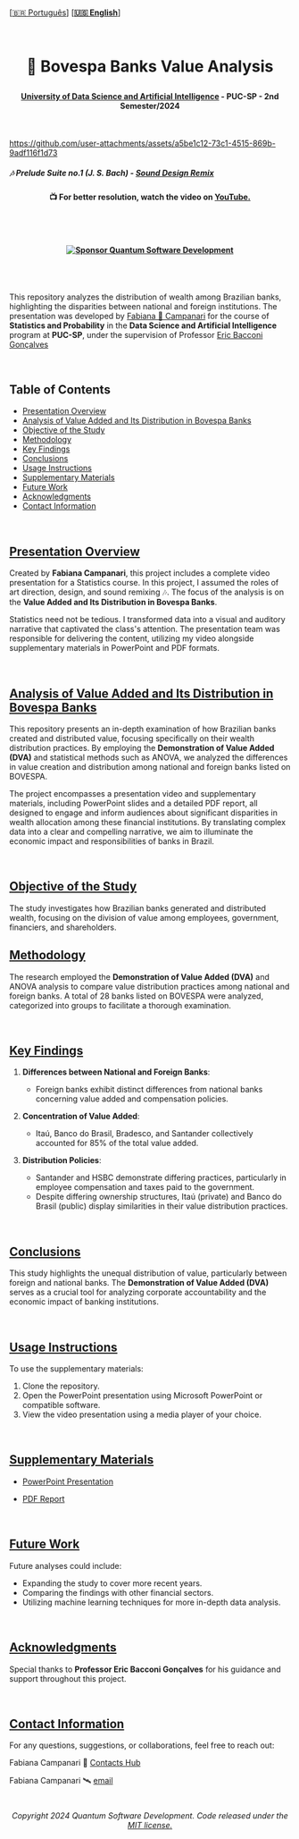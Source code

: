 <br>

 \[[🇧🇷 Português](README.pt_BR.md)\] \[**[🇺🇸 English](README.md)**\]

 <br>

  <!--  START HEADER  -->   

  # <p align="center"> 🏦 Bovespa Banks Value Analysis
  #### <p align="center"> [University of Data Science and Artificial Intelligence]() - PUC-SP - 2nd Semester/2024



<br>  

<!-- video presentation -->

https://github.com/user-attachments/assets/a5be1c12-73c1-4515-869b-9adf116f1d73

##### 🎶 Prelude Suite no.1 (J. S. Bach) - [Sound Design Remix]()


#### <p align="center"> 📺 For better resolution, watch the video on [YouTube.](https://youtu.be/_ytC6S4oDbM)

<br><br>


#### <p align="center"> [![Sponsor Quantum Software Development](https://img.shields.io/badge/Sponsor-Quantum%20Software%20Development-brightgreen?logo=GitHub)](https://github.com/sponsors/Quantum-Software-Development)

<br><br>

This repository analyzes the distribution of wealth among Brazilian banks, highlighting the disparities between national and foreign institutions. The presentation was developed by [Fabiana 🚀 Campanari](https://github.com/FabianaCampanari) for the course of **Statistics and Probability** in the **Data Science and Artificial Intelligence** program at **PUC-SP**, under the supervision of Professor [Eric Bacconi Gonçalves](https://www.linkedin.com/in/eric-bacconi-423137/)


<br>


## Table of Contents
- [Presentation Overview](#presentation-overview)
- [Analysis of Value Added and Its Distribution in Bovespa Banks](#analysis-of-value-added-and-its-distribution-in-bovespa-banks)
- [Objective of the Study](#objective-of-the-study)
- [Methodology](#methodology)
- [Key Findings](#key-findings)
- [Conclusions](#conclusions)
- [Usage Instructions](#usage-instructions)
- [Supplementary Materials](#supplementary-materials)
- [Future Work](#future-work)
- [Acknowledgments](#acknowledgments)
- [Contact Information](#contact-information)

  
<br>

## [Presentation Overview]()

Created by **Fabiana Campanari**, this project includes a complete video presentation for a Statistics course. In this project, I assumed the roles of art direction, design, and sound remixing 🎶. The focus of the analysis is on the **Value Added and Its Distribution in Bovespa Banks**.

Statistics need not be tedious. I transformed data into a visual and auditory narrative that captivated the class's attention. The presentation team was responsible for delivering the content, utilizing my video alongside supplementary materials in PowerPoint and PDF formats.


<br>

## [Analysis of Value Added and Its Distribution in Bovespa Banks]()

This repository presents an in-depth examination of how Brazilian banks created and distributed value, focusing specifically on their wealth distribution practices. By employing the **Demonstration of Value Added (DVA)** and statistical methods such as ANOVA, we analyzed the differences in value creation and distribution among national and foreign banks listed on BOVESPA.

The project encompasses a presentation video and supplementary materials, including PowerPoint slides and a detailed PDF report, all designed to engage and inform audiences about significant disparities in wealth allocation among these financial institutions. By translating complex data into a clear and compelling narrative, we aim to illuminate the economic impact and responsibilities of banks in Brazil.



<br>

## [Objective of the Study]()

The study investigates how Brazilian banks generated and distributed wealth, focusing on the division of value among employees, government, financiers, and shareholders.

## [Methodology]()
The research employed the **Demonstration of Value Added (DVA)** and ANOVA analysis to compare value distribution practices among national and foreign banks. A total of 28 banks listed on BOVESPA were analyzed, categorized into groups to facilitate a thorough examination.



<br>

## [Key Findings]()

1. **Differences between National and Foreign Banks**:
   - Foreign banks exhibit distinct differences from national banks concerning value added and compensation policies.
   
2. **Concentration of Value Added**:
   - Itaú, Banco do Brasil, Bradesco, and Santander collectively accounted for 85% of the total value added.
   
3. **Distribution Policies**:
   - Santander and HSBC demonstrate differing practices, particularly in employee compensation and taxes paid to the government.
   - Despite differing ownership structures, Itaú (private) and Banco do Brasil (public) display similarities in their value distribution practices.



<br>

## [Conclusions]()

This study highlights the unequal distribution of value, particularly between foreign and national banks. The **Demonstration of Value Added (DVA)** serves as a crucial tool for analyzing corporate accountability and the economic impact of banking institutions.


<br>


## [Usage Instructions]()

To use the supplementary materials:
1. Clone the repository.
2. Open the PowerPoint presentation using Microsoft PowerPoint or compatible software.
3. View the video presentation using a media player of your choice.


<br>

## [Supplementary Materials]()

- [PowerPoint Presentation](https://github.com/Quantum-Software-Development/Bovespa-Banks-Value-Analysis/blame/b6e8861aa08935ff40088c202279190a967ff235/Bovespa%20Presentation/English/Bovespa%20Presentation%20PP.pptx)
  
- [PDF Report](https://github.com/Quantum-Software-Development/Bovespa-Banks-Value-Analysis/blob/b5c9d2cd30893b2630feca4917742c4499526b40/Bovespa%20Presentation/English/Bovespa%20Presentation.pdf)

<br>


## [Future Work]()

Future analyses could include:
- Expanding the study to cover more recent years.
- Comparing the findings with other financial sectors.
- Utilizing machine learning techniques for more in-depth data analysis.

<br>



## [Acknowledgments]()

Special thanks to **Professor Eric Bacconi Gonçalves** for his guidance and support throughout this project.

<br>

## [Contact Information]()

For any questions, suggestions, or collaborations, feel free to reach out:

Fabiana Campanari 🚀 [Contacts Hub](https://linktr.ee/fabianacampanari)

Fabiana Campanari 🛰️ [email](mailto:fabicampanari@proton.me)

  

#

###### <p align="center"> Copyright 2024 Quantum Software Development. Code released under the [MIT license.](https://github.com/Quantum-Software-Development/README/blob/161b677c5a791f0ca8219b8e934f1cf353d5b85d/LICENSE)

